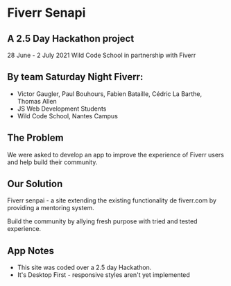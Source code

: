 # Fiverr Senapi

## A 2.5 Day Hackathon project

28 June - 2 July 2021
Wild Code School in partnership with Fiverr

## By team Saturday Night Fiverr:

- Victor Gaugler, Paul Bouhours, Fabien Bataille, Cédric La Barthe, Thomas Allen
- JS Web Development Students
- Wild Code School, Nantes Campus

## The Problem

We were asked to develop an app to improve the experience of Fiverr users and help build their community.

## Our Solution

Fiverr senpai - a site extending the existing functionality de fiverr.com by providing a mentoring system.

Build the community by allying fresh purpose with tried and tested experience.

## App Notes

- This site was coded over a 2.5 day Hackathon.
- It's Desktop First - responsive styles aren't yet implemented

